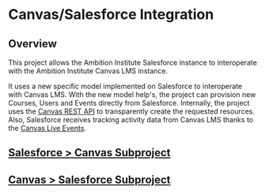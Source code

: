 # Canvas/Salesforce Integration

## Overview

This project allows the Ambition Institute Salesforce instance to interoperate with the Ambition Institute Canvas LMS instance.

It uses a new specific model implemented on Salesforce to interoperate with Canvas LMS. With the new model help's, the project can provision new Courses, Users and Events directly from Salesforce. Internally, the project uses the [Canvas REST API](https://canvas.instructure.com/doc/api/) to transparently create the requested resources. Also, Salesforce receives tracking activity data from Canvas LMS thanks to the [Canvas Live Events](https://community.canvaslms.com/docs/DOC-9067-how-do-i-configure-live-events-for-canvas-data).

## [Salesforce > Canvas Subproject](force-app/README.md)

## [Canvas > Salesforce Subproject](lambda/README.md)
